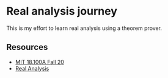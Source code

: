 # Real analysis journey

This is my effort to learn real analysis using a theorem prover.

## Resources
- [MIT 18.100A Fall 20](https://ocw.mit.edu/courses/18-100a-real-analysis-fall-2020/)
- [Real Analysis](https://realanalysis.blog/)
